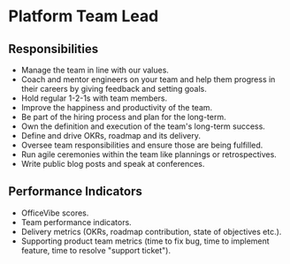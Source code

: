 # Platform Team Lead

## Responsibilities

- Manage the team in line with our values.
- Coach and mentor engineers on your team and help them progress in their careers by giving feedback and setting goals.
- Hold regular 1-2-1s with team members.
- Improve the happiness and productivity of the team.
- Be part of the hiring process and plan for the long-term.
- Own the definition and execution of the team's long-term success.
- Define and drive OKRs, roadmap and its delivery.
- Oversee team responsibilities and ensure those are being fulfilled.
- Run agile ceremonies within the team like plannings or retrospectives.
- Write public blog posts and speak at conferences.

## Performance Indicators

- OfficeVibe scores.
- Team performance indicators.
- Delivery metrics (OKRs, roadmap contribution, state of objectives etc.).
- Supporting product team metrics (time to fix bug, time to implement feature, time to resolve "support ticket").
